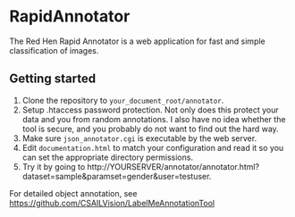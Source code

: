 # RapidAnnotator
The Red Hen Rapid Annotator is a web application for fast and simple classification of images.

## Getting started
1. Clone the repository to `your_document_root/annotator`.
2. Setup .htaccess password protection. Not only does this protect your data and you from random annotations. I also have no idea whether the tool is secure, and you probably do not want to find out the hard way.
3. Make sure `json_annotator.cgi` is executable by the web server.
4. Edit `documentation.html` to match your configuration and read it so you can set the appropriate directory permissions.
5. Try it by going to http://YOURSERVER/annotator/annotator.html?dataset=sample&paramset=gender&user=testuser.

For detailed object annotation, see https://github.com/CSAILVision/LabelMeAnnotationTool  

